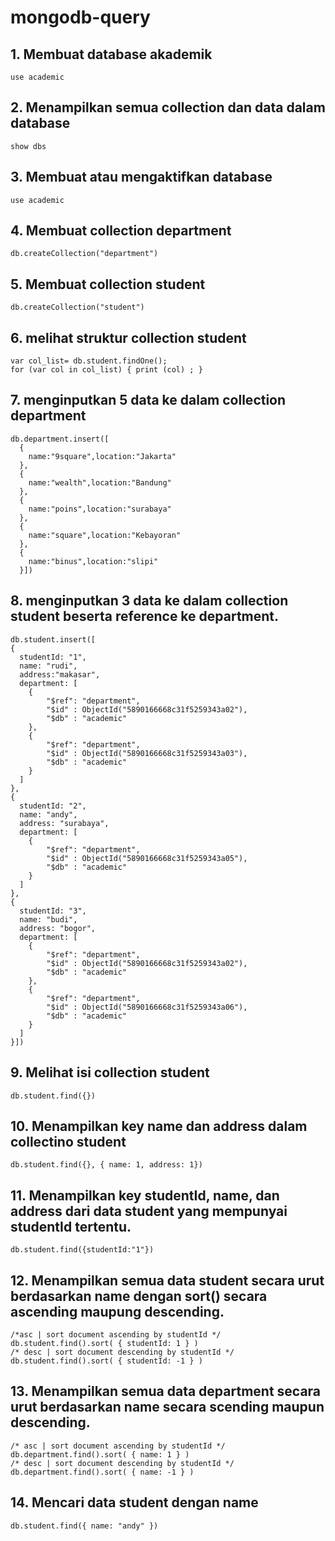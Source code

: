 # mongodb-query

## 1. Membuat database akademik
```
use academic
```
## 2. Menampilkan semua collection dan data dalam database
```
show dbs
```
## 3. Membuat atau mengaktifkan database
```
use academic
```
## 4. Membuat collection department
```
db.createCollection("department")
```
## 5. Membuat collection student
```
db.createCollection("student")
```
## 6. melihat struktur collection student
```
var col_list= db.student.findOne();
for (var col in col_list) { print (col) ; }
```
## 7. menginputkan 5  data ke dalam collection department
```
db.department.insert([
  {
    name:"9square",location:"Jakarta"
  },
  {
    name:"wealth",location:"Bandung"
  },
  {
    name:"poins",location:"surabaya"
  },
  {
    name:"square",location:"Kebayoran"
  },
  {
    name:"binus",location:"slipi"
  }])

```
## 8. menginputkan 3 data ke dalam collection student beserta reference ke department.
```
db.student.insert([
{
  studentId: "1",
  name: "rudi",
  address:"makasar",
  department: [
    {
        "$ref": "department",
        "$id" : ObjectId("5890166668c31f5259343a02"),
        "$db" : "academic"
    },
    {
        "$ref": "department",
        "$id" : ObjectId("5890166668c31f5259343a03"),
        "$db" : "academic"
    }
  ]
},
{
  studentId: "2",
  name: "andy",
  address: "surabaya",
  department: [
    {
        "$ref": "department",
        "$id" : ObjectId("5890166668c31f5259343a05"),
        "$db" : "academic"
    }
  ]
},
{
  studentId: "3",
  name: "budi",
  address: "bogor",
  department: [
    {
        "$ref": "department",
        "$id" : ObjectId("5890166668c31f5259343a02"),
        "$db" : "academic"
    },
    {
        "$ref": "department",
        "$id" : ObjectId("5890166668c31f5259343a06"),
        "$db" : "academic"
    }
  ]
}])
```
## 9. Melihat isi collection student
```
db.student.find({})
```
## 10. Menampilkan key name dan address dalam collectino student
```
db.student.find({}, { name: 1, address: 1})
```
## 11. Menampilkan key studentId, name, dan address dari data student yang mempunyai studentId tertentu.
```
db.student.find({studentId:"1"})
```
## 12. Menampilkan semua data student secara urut berdasarkan name dengan sort() secara ascending maupung descending.
```
/*asc | sort document ascending by studentId */
db.student.find().sort( { studentId: 1 } )
/* desc | sort document descending by studentId */
db.student.find().sort( { studentId: -1 } )
```
## 13. Menampilkan semua data department secara urut berdasarkan name secara scending maupun descending.
```
/* asc | sort document ascending by studentId */
db.department.find().sort( { name: 1 } )
/* desc | sort document descending by studentId */
db.department.find().sort( { name: -1 } )
```
## 14. Mencari data student dengan name
```
db.student.find({ name: "andy" })
```
